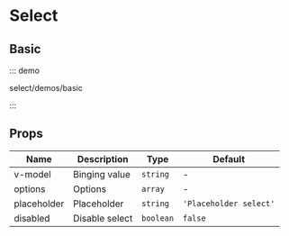 # Select

## Basic

::: demo

select/demos/basic

:::

## Props

| Name        | Description        | Type      | Default                |
| ----------- | ------------------ | --------- | ---------------------- |
| v-model     | Binging value      | `string`  | -                      |
| options     | Options            | `array`   | -                      |
| placeholder | Placeholder        | `string`  | `'Placeholder select'` |
| disabled    | Disable select     | `boolean` | `false`                |
